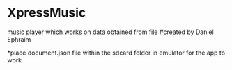 # XpressMusic
music player which works on data obtained from file
#created by Daniel Ephraim

*place document.json file within the sdcard folder in emulator for the app to work
